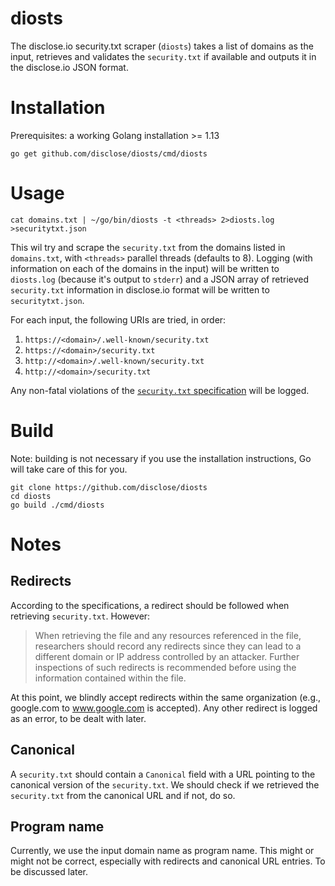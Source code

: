 # diosts

The disclose.io security.txt scraper (`diosts`) takes a list of domains as the input, retrieves and validates the `security.txt` if available and outputs it in the disclose.io JSON format.

# Installation
Prerequisites: a working Golang installation >= 1.13

```
go get github.com/disclose/diosts/cmd/diosts
```

# Usage
```
cat domains.txt | ~/go/bin/diosts -t <threads> 2>diosts.log >securitytxt.json
```

This wil try and scrape the `security.txt` from the domains listed in `domains.txt`, with `<threads>` parallel threads (defaults to 8). Logging (with information on each of the domains in the input) will be written to `diosts.log` (because it's output to `stderr`) and a JSON array of retrieved `security.txt` information in disclose.io format will be written to `securitytxt.json`.

For each input, the following URIs are tried, in order:
1. `https://<domain>/.well-known/security.txt`
2. `https://<domain>/security.txt`
3. `http://<domain>/.well-known/security.txt`
4. `http://<domain>/security.txt`

Any non-fatal violations of the [`security.txt` specification](https://tools.ietf.org/html/draft-foudil-securitytxt-09) will be logged.

# Build
Note: building is not necessary if you use the installation instructions, Go will take care of this for you.

```
git clone https://github.com/disclose/diosts
cd diosts
go build ./cmd/diosts
```

# Notes

## Redirects

According to the specifications, a redirect should be followed when retrieving `security.txt`. However:

> When retrieving the file and any resources referenced in the file,
> researchers should record any redirects since they can lead to a
> different domain or IP address controlled by an attacker.  Further
> inspections of such redirects is recommended before using the
> information contained within the file.

At this point, we blindly accept redirects within the same organization (e.g., google.com to www.google.com is accepted). Any other redirect is logged as an error, to be dealt with later.

## Canonical

A `security.txt` should contain a `Canonical` field with a URL pointing to the canonical version of the `security.txt`. We should check if we retrieved the `security.txt` from the canonical URL and if not, do so.

## Program name

Currently, we use the input domain name as program name. This might or might not be correct, especially with redirects and canonical URL entries. To be discussed later.
